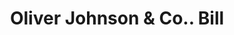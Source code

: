 ---
doi: 10.7916/D8RR39C7
date_other: '1870'
date_other_textual: 1870-1879
form: printed ephemera
genre:
- Invoices
name:
- Oliver Johnson & Co.
object_in_context_url: https://biggert.cul.columbia.edu/items/view/ave_biggert_01537
subject_hierarchical_geographic:
- Providence, Rhode Island, United States
subject_name:
- Oliver Johnson & Co.
title: Oliver Johnson & Co.. Bill
sort_title: Oliver Johnson & Co.. Bill
call_number: ave_biggert_01537
coordinates:
- 41.82361111111111,-71.42222222222223
pid: ave_biggert_01537
identifiers: ave_biggert_01537
thumbnail: https://derivativo-2.library.columbia.edu/iiif/2/ldpd:343974/full/!256,256/0/native.jpg
permalink: /biggert/ave_biggert_01537/
layout: iiif-image-page
---